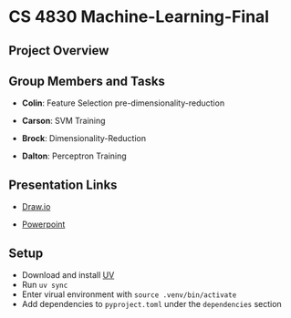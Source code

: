 # CS 4830 Machine-Learning-Final

## Project Overview

## Group Members and Tasks

- **Colin**: Feature Selection pre-dimensionality-reduction

- **Carson**: SVM Training

- **Brock**: Dimensionality-Reduction

- **Dalton**: Perceptron Training

## Presentation Links

- [Draw.io](https://drive.google.com/file/d/1ihIpkdWM_BPVOFXVoz63fD0dn3xw08mE/view?usp=sharing)

- [Powerpoint](https://catmailohio-my.sharepoint.com/:p:/r/personal/bk893421_ohio_edu/Documents/MachineLearningFinalPresentation.pptx?d=wfe7699d32c504f6895ed7ffb3d7d93f8&csf=1&web=1&e=H32d5M)

## Setup

- Download and install [UV](https://github.com/astral-sh/uv)
- Run `uv sync`
- Enter virual environment with `source .venv/bin/activate`
- Add dependencies to `pyproject.toml` under the `dependencies` section
